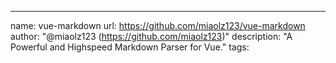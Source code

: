 ---
name: vue-markdown
url: https://github.com/miaolz123/vue-markdown
author: "@miaolz123 (https://github.com/miaolz123)"
description: "A Powerful and Highspeed Markdown Parser for Vue."
tags:
